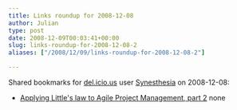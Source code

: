 ```yaml
---
title: Links roundup for 2008-12-08
author: Julian
type: post
date: 2008-12-09T00:03:41+00:00
slug: links-roundup-for-2008-12-08-2 
aliases: ["/2008/12/09/links-roundup-for-2008-12-08-2"]

---
```

Shared bookmarks for [del.icio.us][1] user [Synesthesia][2] on 2008-12-08:

  * [Applying Little's law to Agile Project Management, part 2][3] 
    none</li> </ul>

 [1]: https://del.icio.us/
 [2]: https://del.icio.us/synesthesia
 [3]: https://www.pmforum.org/library/papers/2008/PDFs/Varma-12-08.pdf